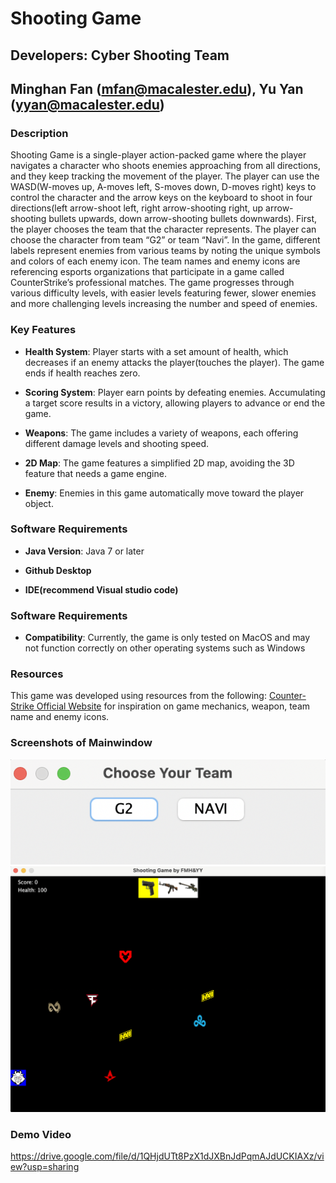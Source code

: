 # Shooting Game
## Developers: Cyber Shooting Team
## Minghan Fan (mfan@macalester.edu), Yu Yan (yyan@macalester.edu)

### Description
Shooting Game is a single-player action-packed game where the player navigates a character who shoots enemies approaching from all directions, and they keep tracking the movement of the player. The player can use the WASD(W-moves up, A-moves left, S-moves down, D-moves right) keys to control the character and the arrow keys on the keyboard to shoot in four directions(left arrow-shoot left, right arrow-shooting right, up arrow- shooting bullets upwards, down arrow-shooting bullets downwards). First, the player chooses the team that the character represents. The player can choose the character from team “G2” or team “Navi”. In the game, different labels represent enemies from various teams by noting the unique symbols and colors of each enemy icon. The team names and enemy icons are referencing esports organizations that participate in a game called CounterStrike’s professional matches.  The game progresses through various difficulty levels, with easier levels featuring fewer, slower enemies and more challenging levels increasing the number and speed of enemies. 


### Key Features
- **Health System**: Player starts with a set amount of health, which decreases if an enemy attacks the player(touches the player). The game ends if health reaches zero.

- **Scoring System**: Player earn points by defeating enemies. Accumulating a target score results in a victory, allowing players to advance or end the game.

- **Weapons**: The game includes a variety of weapons, each offering different damage levels and shooting speed. 

- **2D Map**: The game features a simplified 2D map, avoiding the 3D feature that needs a game engine.

- **Enemy**: Enemies in this game automatically move toward the player object.


### Software Requirements
- **Java Version**: Java 7 or later

- **Github Desktop**

- **IDE(recommend Visual studio code)**


### Software Requirements
- **Compatibility**: Currently, the game is only tested on MacOS and may not function correctly on other operating systems such as Windows

### Resources
This game was developed using resources from the following:
[Counter-Strike Official Website](https://www.counter-strike.net/) for inspiration on game mechanics, weapon, team name and enemy icons. 

### Screenshots of Mainwindow
![Main Interface](readme_screenshots/Main_Window1.png)
![Main Interface](readme_screenshots/Main_Window2.png)


### Demo Video
https://drive.google.com/file/d/1QHjdUTt8PzX1dJXBnJdPqmAJdUCKIAXz/view?usp=sharing
